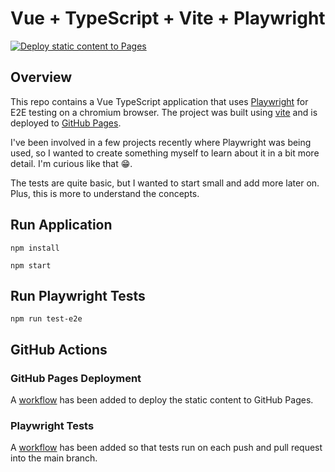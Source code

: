 # Vue + TypeScript + Vite + Playwright

[![Deploy static content to Pages](https://github.com/thepaulmacca/vue-ts-playwright/actions/workflows/gh-pages.yml/badge.svg)](https://github.com/thepaulmacca/vue-ts-playwright/actions/workflows/gh-pages.yml)

## Overview

This repo contains a Vue TypeScript application that uses [Playwright](https://playwright.dev/) for E2E testing on a chromium browser. The project was built using [vite](https://vite.dev/) and is deployed to [GitHub Pages](https://thepaulmacca.github.io/vue-ts-playwright/).

I've been involved in a few projects recently where Playwright was being used, so I wanted to create something myself to learn about it in a bit more detail. I'm curious like that 😁.

The tests are quite basic, but I wanted to start small and add more later on. Plus, this is more to understand the concepts.

## Run Application

`npm install`

`npm start`

## Run Playwright Tests

`npm run test-e2e`

## GitHub Actions

### GitHub Pages Deployment

A [workflow](.github/workflows/gh-pages.yml) has been added to deploy the static content to GitHub Pages.

### Playwright Tests

A [workflow](.github/workflows/playwright.yml) has been added so that tests run on each push and pull request into the main branch.
